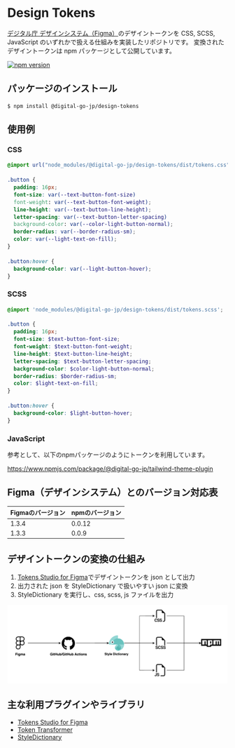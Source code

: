 # Design Tokens

[デジタル庁 デザインシステム（Figma）](https://www.figma.com/@jpdigitalagency)のデザイントークンを CSS, SCSS, JavaScript のいずれかで扱える仕組みを実装したリポジトリです。
変換されたデザイントークンは npm パッケージとして公開しています。

[![npm version](https://badge.fury.io/js/@digital-go-jp%2Fdesign-tokens.svg)](https://badge.fury.io/js/@digital-go-jp%2Fdesign-tokens)

## パッケージのインストール

```
$ npm install @digital-go-jp/design-tokens
```

## 使用例

### CSS

```css
@import url("node_modules/@digital-go-jp/design-tokens/dist/tokens.css");

.button {
  padding: 16px;
  font-size: var(--text-button-font-size)
  font-weight: var(--text-button-font-weight);
  line-height: var(--text-button-line-height);
  letter-spacing: var(--text-button-letter-spacing)
  background-color: var(--color-light-button-normal);
  border-radius: var(--border-radius-sm);
  color: var(--light-text-on-fill);
}

.button:hover {
  background-color: var(--light-button-hover);
}
```

### SCSS

```scss
@import 'node_modules/@digital-go-jp/design-tokens/dist/tokens.scss';

.button {
  padding: 16px;
  font-size: $text-button-font-size;
  font-weight: $text-button-font-weight;
  line-height: $text-button-line-height;
  letter-spacing: $text-button-letter-spacing;
  background-color: $color-light-button-normal;
  border-radius: $border-radius-sm;
  color: $light-text-on-fill;
}

.button:hover {
  background-color: $light-button-hover;
}
```

### JavaScript

参考として、以下のnpmパッケージのようにトークンを利用しています。

https://www.npmjs.com/package/@digital-go-jp/tailwind-theme-plugin

## Figma（デザインシステム）とのバージョン対応表

| Figmaのバージョン | npmのバージョン |
| ----------------- | --------------- |
| 1.3.4             | 0.0.12          |
| 1.3.3             | 0.0.9           |

## デザイントークンの変換の仕組み

1. [Tokens Studio for Figma](https://github.com/tokens-studio/figma-plugin)でデザイントークンを json として出力
2. 出力された json を StyleDictionary で扱いやすい json に変換
3. StyleDictionary を実行し、css, scss, js ファイルを出力

<img src="./public/sequence.png">

## 主な利用プラグインやライブラリ

- [Tokens Studio for Figma](https://github.com/tokens-studio/figma-plugin)
- [Token Transformer](https://github.com/tokens-studio/figma-plugin/tree/main/token-transformer)
- [StyleDictionary](https://github.com/amzn/style-dictionary)

